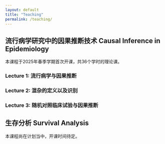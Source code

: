 ```yaml
---
layout: default
title: "Teaching"
permalink: /teaching/
---
```



## 流行病学研究中的因果推断技术 Causal Inference in Epidemiology
本课程于2025年春季学期首次开课，共36个学时的理论课。

### Lecture 1: 流行病学与因果推断
### Lecture 2: 混杂的定义以及识别
### Lecture 3: 随机对照临床试验与因果推断


## 生存分析 Survival Analysis
本课程尚在计划当中，开课时间待定。

